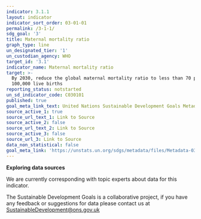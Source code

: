 ```yaml
---
indicator: 3.1.1
layout: indicator
indicator_sort_order: 03-01-01
permalink: /3-1-1/
sdg_goal: '3'
title: Maternal mortality ratio
graph_type: line
un_designated_tier: '1'
un_custodian_agency: WHO
target_id: '3.1'
indicator_name: Maternal mortality ratio
target: >-
  By 2030, reduce the global maternal mortality ratio to less than 70 per
  100,000 live births
reporting_status: notstarted
un_sd_indicator_code: C030101
published: true
goal_meta_link_text: United Nations Sustainable Development Goals Metadata (pdf 865kB)
source_active_1: true
source_url_text_1: Link to Source
source_active_2: false
source_url_text_2: Link to Source
source_active_3: false
source_url_3: Link to Source
data_non_statistical: false
goal_meta_link: 'https://unstats.un.org/sdgs/metadata/files/Metadata-03-01-01.pdf'
---
```

**Exploring data sources**                   

We are currently corresponding with topic experts about data for this indicator. 

The Sustainable Development Goals is a collaborative project, if you have any feedback or suggestions for data please contact us at <SustainableDevelopment@ons.gov.uk>
